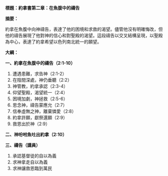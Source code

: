 **標題：約拿書第二章：在魚腹中的禱告**

**摘要：**

約拿在魚腹中向神禱告，表達了他的困境和求救的渴望。儘管他沒有明確悔改，但他的禱告展現了他對神的信心和對聖殿的渴望。這段禱告以交叉結構呈現，以聖殿為中心，表達了約拿希望以色列南北統一的願望。

**大綱：**

**一、約拿在魚腹中的禱告（2:1-10）**

1. 遭遇患難，求告神（2:1-2）
2. 在陰間深處，神仍垂聽（2:2）
3. 神管教，約拿承認（2:3-4）
4. 仰望聖殿，渴望統一（2:4）
5. 困境加劇，神拯救（2:5-6）
6. 思念神，禱告蒙應允（2:7）
7. 信奉虛無之神，離棄憐愛（2:8）
8. 約拿許願，獻祭還願（2:9）
9. 救恩出於神（2:9）

**二、神吩咐魚吐出約拿（2:10）**

**三、禱告（講員）**

1. 承認基督徒的自以為義
2. 求神拿走自以為義
3. 求神讓救恩臨到萬民